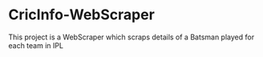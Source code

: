 # CricInfo-WebScraper
This project  is a WebScraper which scraps  details of a Batsman  played for each team in IPL
